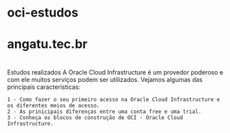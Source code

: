 # oci-estudos
# angatu.tec.br
#
Estudos realizados
A Oracle Cloud Infrastructure é um provedor poderoso e com ele muitos serviços podem ser utilizados.
	Vejamos algumas das principais características:
	
	1 - Como fazer o seu primeiro acesso na Oracle Cloud Infrastructure e os diferentes meios de acesso.
	2 - As prinicipais diferenças entre uma conta free e uma trial.
	3 - Conheça os blocos de construção de OCI - Oracle Cloud Infrastructure.
